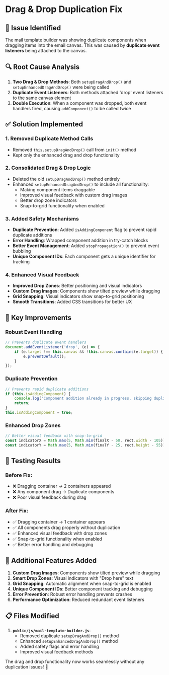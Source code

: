 # Drag & Drop Duplication Fix

## 🐛 Issue Identified
The mail template builder was showing duplicate components when dragging items into the email canvas. This was caused by **duplicate event listeners** being attached to the canvas.

## 🔍 Root Cause Analysis
1. **Two Drag & Drop Methods**: Both `setupDragAndDrop()` and `setupEnhancedDragAndDrop()` were being called
2. **Duplicate Event Listeners**: Both methods attached 'drop' event listeners to the same canvas element
3. **Double Execution**: When a component was dropped, both event handlers fired, causing `addComponent()` to be called twice

## ✅ Solution Implemented

### 1. **Removed Duplicate Method Calls**
- Removed `this.setupDragAndDrop()` call from `init()` method
- Kept only the enhanced drag and drop functionality

### 2. **Consolidated Drag & Drop Logic**
- Deleted the old `setupDragAndDrop()` method entirely
- Enhanced `setupEnhancedDragAndDrop()` to include all functionality:
  - Making component items draggable
  - Improved visual feedback with custom drag images
  - Better drop zone indicators
  - Snap-to-grid functionality when enabled

### 3. **Added Safety Mechanisms**
- **Duplicate Prevention**: Added `isAddingComponent` flag to prevent rapid duplicate additions
- **Error Handling**: Wrapped component addition in try-catch blocks
- **Better Event Management**: Added `stopPropagation()` to prevent event bubbling
- **Unique Component IDs**: Each component gets a unique identifier for tracking

### 4. **Enhanced Visual Feedback**
- **Improved Drop Zones**: Better positioning and visual indicators
- **Custom Drag Images**: Components show tilted preview while dragging
- **Grid Snapping**: Visual indicators show snap-to-grid positioning
- **Smooth Transitions**: Added CSS transitions for better UX

## 🎯 Key Improvements

### **Robust Event Handling**
```javascript
// Prevents duplicate event handlers
document.addEventListener('drop', (e) => {
    if (e.target !== this.canvas && !this.canvas.contains(e.target)) {
        e.preventDefault();
    }
});
```

### **Duplicate Prevention**
```javascript
// Prevents rapid duplicate additions
if (this.isAddingComponent) {
    console.log('Component addition already in progress, skipping duplicate');
    return;
}
this.isAddingComponent = true;
```

### **Enhanced Drop Zones**
```javascript
// Better visual feedback with snap-to-grid
const indicatorX = Math.max(5, Math.min(finalX - 50, rect.width - 105));
const indicatorY = Math.max(5, Math.min(finalY - 25, rect.height - 55));
```

## 🧪 Testing Results

### **Before Fix**:
- ❌ Dragging container → 2 containers appeared
- ❌ Any component drag → Duplicate components
- ❌ Poor visual feedback during drag

### **After Fix**:
- ✅ Dragging container → 1 container appears
- ✅ All components drag properly without duplication
- ✅ Enhanced visual feedback with drop zones
- ✅ Snap-to-grid functionality when enabled
- ✅ Better error handling and debugging

## 🚀 Additional Features Added

1. **Custom Drag Images**: Components show tilted preview while dragging
2. **Smart Drop Zones**: Visual indicators with "Drop here" text
3. **Grid Snapping**: Automatic alignment when snap-to-grid is enabled
4. **Unique Component IDs**: Better component tracking and debugging
5. **Error Prevention**: Robust error handling prevents crashes
6. **Performance Optimization**: Reduced redundant event listeners

## 📋 Files Modified

1. **`public/js/mail-template-builder.js`**:
   - Removed duplicate `setupDragAndDrop()` method
   - Enhanced `setupEnhancedDragAndDrop()` method
   - Added safety flags and error handling
   - Improved visual feedback methods

The drag and drop functionality now works seamlessly without any duplication issues! 🎉 